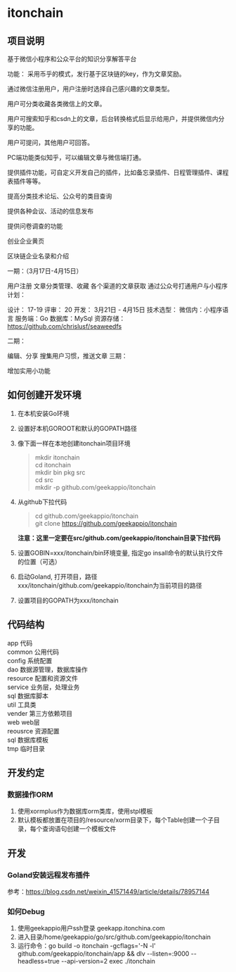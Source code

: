# itonchain 
## 项目说明
基于微信小程序和公众平台的知识分享解答平台

功能： 采用币乎的模式，发行基于区块链的key，作为文章奖励。

通过微信注册用户，用户注册时选择自己感兴趣的文章类型。

用户可分类收藏各类微信上的文章。

用户可搜索知乎和csdn上的文章，后台转换格式后显示给用户，并提供微信内分享的功能。

用户可提问，其他用户可回答。

PC端功能类似知乎，可以编辑文章与微信端打通。

提供插件功能，可自定义开发自己的插件，比如备忘录插件、日程管理插件、课程表插件等等。

提高分类技术论坛、公众号的类目查询

提供各种会议、活动的信息发布

提供问卷调查的功能

创业企业黄页

区块链企业名录和介绍

一期：（3月17日-4月15日）

用户注册
文章分类管理、收藏
各个渠道的文章获取
通过公众号打通用户与小程序
计划：

设计： 17-19
评审： 20
开发： 3月21日 - 4月15日
技术选型： 微信内：小程序语言 服务端：Go 数据库：MySql 资源存储：https://github.com/chrislusf/seaweedfs

二期：

编辑、分享
搜集用户习惯，推送文章
三期：

增加实用小功能

## 如何创建开发环境 
1. 在本机安装Go环境    
2. 设置好本机GOROOT和默认的GOPATH路径    
3. 像下面一样在本地创建itonchain项目环境    
    >mkdir itonchain    
    cd itonchain  
    mkdir bin pkg src  
    cd src  
    mkdir -p github.com/geekappio/itonchain  
 4. 从github下拉代码    
    > cd github.com/geekappio/itonchain    
    git clone https://github.com/geekappio/itonchain 
    
    **注意：这里一定要在src/github.com/geekappio/itonchain目录下拉代码**  
 5. 设置GOBIN=xxx/itonchain/bin环境变量, 指定go insall命令的默认执行文件的位置（可选）  
 6. 启动Goland, 打开项目，路径xxx/itonchain/github.com/geekappio/itonchain为当前项目的路径  
 7. 设置项目的GOPATH为xxx/itonchain  
      
## 代码结构 
app             代码    
  common          公用代码    
    config          系统配置    
    dao             数据源管理，数据库操作    
    resource        配置和资源文件    
    service         业务层，处理业务    
    sql             数据库脚本    
    util            工具类    
    vender          第三方依赖项目    
    web             web层    
   reousrce        资源配置    
sql             数据库模板    
tmp             临时目录

## 开发约定
### 数据操作ORM 
 1. 使用xormplus作为数据库orm类库，使用stpl模板
 2. 默认模板都放置在项目的/resource/xorm目录下，每个Table创建一个子目录，每个查询语句创建一个模板文件


## 开发
### Goland安装远程发布插件
参考：https://blog.csdn.net/weixin_41571449/article/details/78957144

### 如何Debug
 1. 使用geekappio用户ssh登录 geekapp.itonchina.com
 2. 进入目录/home/geekappio/go/src/github.com/geekappio/itonchain
 3. 运行命令：go build -o itonchain -gcflags='-N -l' github.com/geekappio/itonchain/app && dlv --listen=:9000 --headless=true --api-version=2 exec ./itonchain
